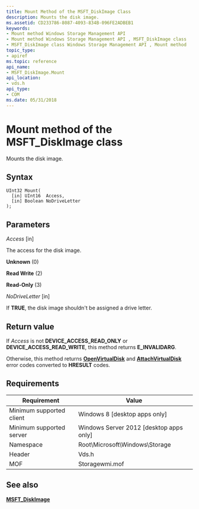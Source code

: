 ```yaml
---
title: Mount Method of the MSFT_DiskImage Class
description: Mounts the disk image.
ms.assetid: CD233786-8087-4093-834B-096FE2ADBEB1
keywords:
- Mount method Windows Storage Management API
- Mount method Windows Storage Management API , MSFT_DiskImage class
- MSFT_DiskImage class Windows Storage Management API , Mount method
topic_type:
- apiref
ms.topic: reference
api_name:
- MSFT_DiskImage.Mount
api_location:
- vds.h
api_type:
- COM
ms.date: 05/31/2018
---
```


# Mount method of the MSFT\_DiskImage class

Mounts the disk image.

## Syntax


```mof
UInt32 Mount(
  [in] UInt16  Access,
  [in] Boolean NoDriveLetter
);
```



## Parameters

 

*Access* \[in\]
 

The access for the disk image.

 

**Unknown** (0)
 

**Read Write** (2)
 

**Read-Only** (3)
   

*NoDriveLetter* \[in\]
 

If **TRUE**, the disk image shouldn't be assigned a drive letter.

 

## Return value

If *Access* is not **DEVICE\_ACCESS\_READ\_ONLY** or **DEVICE\_ACCESS\_READ\_WRITE**, this method returns **E\_INVALIDARG**.

Otherwise, this method returns [**OpenVirtualDisk**](/windows/win32/api/virtdisk/nf-virtdisk-openvirtualdisk) and [**AttachVirtualDisk**](/windows/win32/api/virtdisk/nf-virtdisk-attachvirtualdisk) error codes converted to **HRESULT** codes.

## Requirements



| Requirement | Value |
|-------------------------------------|-------------------------------------------------------------------------------------------|
| Minimum supported client | Windows 8 \[desktop apps only\]                                                |
| Minimum supported server | Windows Server 2012 \[desktop apps only\]                                      |
| Namespace                | Root\\Microsoft\\Windows\\Storage                                              |
| Header                   |  Vds.h           |
| MOF                      |  Storagewmi.mof  |



## See also

 

[**MSFT\_DiskImage**](msft-diskimage.md)
 

 

